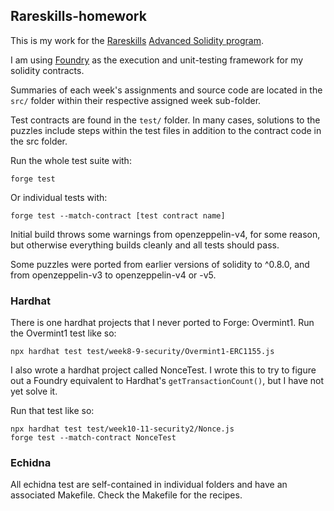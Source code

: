 ## Rareskills-homework

This is my work for the [Rareskills](https://www.rareskills.io/) [Advanced
Solidity program](https://www.rareskills.io/solidity-bootcamp).

I am using [Foundry](https://github.com/foundry-rs/foundry) as the execution and
unit-testing framework for my solidity contracts.

Summaries of each week's assignments and source code are located in the `src/`
folder within their respective assigned week sub-folder.

Test contracts are found in the `test/` folder. In many cases, solutions to the
puzzles include steps within the test files in addition to the contract code in
the src folder.

Run the whole test suite with:

```
forge test
```

Or individual tests with:

```
forge test --match-contract [test contract name]
```

Initial build throws some warnings from openzeppelin-v4, for some reason, but
otherwise everything builds cleanly and all tests should pass.

Some puzzles were ported from earlier versions of solidity to ^0.8.0, and from
openzeppelin-v3 to openzeppelin-v4 or -v5.

### Hardhat

There is one hardhat projects that I never ported to Forge: Overmint1. Run the
Overmint1 test like so:

```
npx hardhat test test/week8-9-security/Overmint1-ERC1155.js
```

I also wrote a hardhat project called NonceTest. I wrote this to try to figure
out a Foundry equivalent to Hardhat's `getTransactionCount()`, but I have not
yet solve it.

Run that test like so:

```
npx hardhat test test/week10-11-security2/Nonce.js
forge test --match-contract NonceTest
```

### Echidna

All echidna test are self-contained in individual folders and have an associated
Makefile. Check the Makefile for the recipes.
